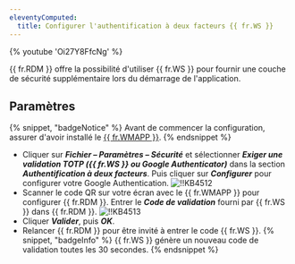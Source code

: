 ```yaml
---
eleventyComputed:
  title: Configurer l'authentification à deux facteurs {{ fr.WS }}
---
```

{% youtube 'Oi27Y8FfcNg' %}

{{ fr.RDM }} offre la possibilité d'utiliser {{ fr.WS }} pour fournir une couche de sécurité supplémentaire lors du démarrage de l'application.

## Paramètres

{% snippet, "badgeNotice" %}
Avant de commencer la configuration, assurer d'avoir installé le [{{ fr.WMAPP  }}](https://devolutions.net/authenticator).
{% endsnippet %}

- Cliquer sur ***Fichier – Paramètres – Sécurité*** et sélectionner ***Exiger une validation TOTP ({{ fr.WS }} ou Google Authenticator)*** dans la section ***Authentification à deux facteurs***. Puis cliquer sur ***Configurer*** pour configurer votre Google Authentication.
![!!KB4512](https://cdnweb.devolutions.net/docs/docs_en_kb_KB4512.png)
- Scanner le code QR sur votre écran avec le {{ fr.WMAPP }} pour configurer {{ fr.RDM }}. Entrer le ***Code de validation*** fourni par {{ fr.WS }} dans {{ fr.RDM }}.
![!!KB4513](https://cdnweb.devolutions.net/docs/docs_en_kb_KB4513.png)
- Cliquer ***Valider***, puis ***OK***.
- Relancer {{ fr.RDM }} pour être invité à entrer le code {{ fr.WS }}.
{% snippet, "badgeInfo" %}
{{ fr.WS }} génère un nouveau code de validation toutes les 30 secondes.
{% endsnippet %}
